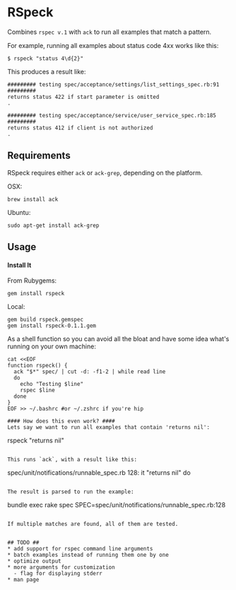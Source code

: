 RSpeck
======

Combines `rspec v.1` with `ack` to run all examples that match a pattern.

For example, running all examples about status code 4xx works like this:

```
$ rspeck "status 4\d{2}"
```

This produces a result like:

```
######### testing spec/acceptance/settings/list_settings_spec.rb:91 #########
returns status 422 if start parameter is omitted
.

######### testing spec/acceptance/service/user_service_spec.rb:185 #########
returns status 412 if client is not authorized
.
```

## Requirements ##
RSpeck requires either `ack` or `ack-grep`, depending on the platform.

OSX:

```
brew install ack 
```

Ubuntu:

```
sudo apt-get install ack-grep
```


## Usage ##

#### Install It ####
From Rubygems:

```
gem install rspeck
```

Local:

```
gem build rspeck.gemspec
gem install rspeck-0.1.1.gem
```

As a shell function so you can avoid all the bloat and have some idea what's running on your own machine:
```
cat <<EOF
function rspeck() {
  ack "$*" spec/ | cut -d: -f1-2 | while read line
  do
    echo "Testing $line"
    rspec $line
  done
}
EOF >> ~/.bashrc #or ~/.zshrc if you're hip

#### How does this even work? ####
Lets say we want to run all examples that contain 'returns nil':

```
rspeck "returns nil"
```

This runs `ack`, with a result like this:

```
spec/unit/notifications/runnable_spec.rb
128:      it "returns nil" do
```

The result is parsed to run the example:

```
bundle exec rake spec SPEC=spec/unit/notifications/runnable_spec.rb:128
```

If multiple matches are found, all of them are tested.


## TODO ##
* add support for rspec command line arguments
* batch examples instead of running them one by one
* optimize output
* more arguments for customization
  - flag for displaying stderr
* man page
